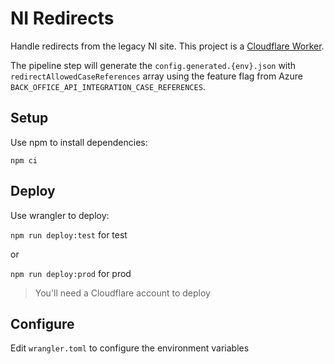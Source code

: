 # NI Redirects

Handle redirects from the legacy NI site. This project is a [Cloudflare Worker](https://developers.cloudflare.com/workers/).

The pipeline step will generate the `config.generated.{env}.json` with `redirectAllowedCaseReferences` array using the feature flag 
from Azure `BACK_OFFICE_API_INTEGRATION_CASE_REFERENCES`.

## Setup

Use npm to install dependencies:

`npm ci`

## Deploy

Use wrangler to deploy:

`npm run deploy:test` for test

or

`npm run deploy:prod` for prod

> You'll need a Cloudflare account to deploy

## Configure

Edit `wrangler.toml` to configure the environment variables